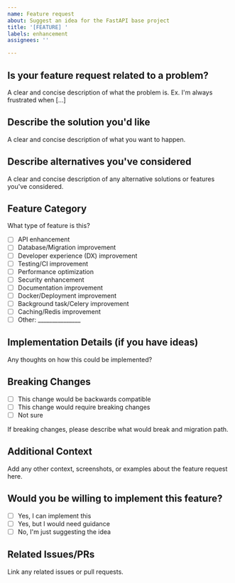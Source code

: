 ```yaml
---
name: Feature request
about: Suggest an idea for the FastAPI base project
title: '[FEATURE] '
labels: enhancement
assignees: ''

---
```


## Is your feature request related to a problem?
A clear and concise description of what the problem is.
Ex. I'm always frustrated when [...]

## Describe the solution you'd like
A clear and concise description of what you want to happen.

## Describe alternatives you've considered
A clear and concise description of any alternative solutions or features you've considered.

## Feature Category
What type of feature is this?
- [ ] API enhancement
- [ ] Database/Migration improvement
- [ ] Developer experience (DX) improvement
- [ ] Testing/CI improvement
- [ ] Performance optimization
- [ ] Security enhancement
- [ ] Documentation improvement
- [ ] Docker/Deployment improvement
- [ ] Background task/Celery improvement
- [ ] Caching/Redis improvement
- [ ] Other: _______________

## Implementation Details (if you have ideas)
Any thoughts on how this could be implemented?

## Breaking Changes
- [ ] This change would be backwards compatible
- [ ] This change would require breaking changes
- [ ] Not sure

If breaking changes, please describe what would break and migration path.

## Additional Context
Add any other context, screenshots, or examples about the feature request here.

## Would you be willing to implement this feature?
- [ ] Yes, I can implement this
- [ ] Yes, but I would need guidance
- [ ] No, I'm just suggesting the idea

## Related Issues/PRs
Link any related issues or pull requests.
